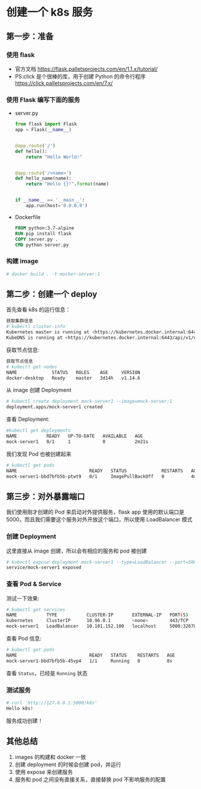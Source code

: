 # 创建一个 k8s 服务

## 第一步：准备

### 使用 flask

* 官方文档 <https://flask.palletsprojects.com/en/1.1.x/tutorial/>
* PS:click 是个很棒的库，用于创建 Python 的命令行程序 <https://click.palletsprojects.com/en/7.x/>

### 使用 Flask 编写下面的服务

* server.py

    ``` python
    from flask import Flask
    app = Flask(__name__)


    @app.route('/')
    def hello():
        return "Hello World!"


    @app.route('/<name>')
    def hello_name(name):
        return "Hello {}!".format(name)


    if __name__ == '__main__':
        app.run(host='0.0.0.0')

    ```

* Dockerfile

    ``` Dockerfile
    FROM python:3.7-alpine
    RUN pip install flask
    COPY server.py .
    CMD python server.py
    ```

### 构建 image

``` bash
# docker build . -t mocker-server:1
```

## 第二步：创建一个 deploy

首先查看 k8s 的运行信息：

``` sh
获取集群信息
# kubectl cluster-info
Kubernetes master is running at <https://kubernetes.docker.internal:6443>
KubeDNS is running at <https://kubernetes.docker.internal:6443/api/v1/namespaces/kube-system/services/kube-dns:dns/proxy>
```

获取节点信息:

``` sh
获取节点信息
# kubectl get nodes
NAME             STATUS   ROLES    AGE     VERSION
docker-desktop   Ready    master   3d14h   v1.14.6
```

从 image 创建 Deployment

``` sh
# kubectl create deployment mock-server1 --image=mock-server:1
deployment.apps/mock-server1 created
```

查看 Deployment:

``` sh
#kubectl get deployments
NAME           READY   UP-TO-DATE   AVAILABLE   AGE
mock-server1   0/1     1            0           2m21s
```

我们发现 Pod 也被创建起来

``` sh
# kubectl get pods
NAME                           READY   STATUS             RESTARTS   AGE
mock-server1-bbd7bfb5b-ptwt9   0/1     ImagePullBackOff   0          4m7s
```

## 第三步：对外暴露端口

我们使用刚才创建的 Pod 来启动对外提供服务，flask app 使用的默认端口是 5000，而且我们需要这个服务对外开放这个端口，所以使用 LoadBalancer 模式

### 创建 Deployment

这里直接从 image 创建，所以会有相应的服务和 pod 被创建

``` sh
# kubectl expose deployment mock-server1 --type=LoadBalancer --port=5000
service/mock-server1 exposed
```

### 查看 Pod & Service

测试一下效果:

``` sh
# kubectl get services
NAME           TYPE           CLUSTER-IP       EXTERNAL-IP   PORT(S)          AGE
kubernetes     ClusterIP      10.96.0.1        <none>        443/TCP          3d14h
mock-server1   LoadBalancer   10.101.152.100   localhost     5000:32670/TCP   13m
```

查看 Pod 信息:

``` sh
# kubectl get pods
NAME                           READY   STATUS    RESTARTS   AGE
mock-server1-bbd7bfb5b-45vp4   1/1     Running   0          8s
```

查看 ```Status```，已经是 ```Running``` 状态

### 测试服务

``` sh
# curl 'http://127.0.0.1:5000/k8s'
Hello k8s!
```

服务成功创建！

## 其他总结

1. images 的构建和 docker 一致
2. 创建 deployment 的时候会创建 pod，并运行
3. 使用 expose 来创建服务
4. 服务和 pod 之间没有直接关系，直接替换 pod 不影响服务的配置
